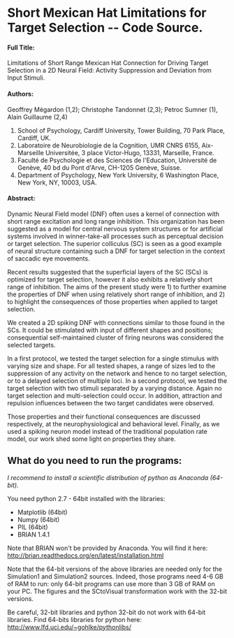 # Short Mexican Hat Limitations for Target Selection -- Code Source.

#### Full Title:
Limitations of Short Range Mexican Hat Connection for Driving Target Selection in a 2D Neural Field: Activity Suppression and Deviation from Input Stimuli.

#### Authors:
Geoffrey Mégardon (1,2); Christophe Tandonnet (2,3);  Petroc Sumner (1), Alain Guillaume (2,4)

1. School of Psychology, Cardiff University, Tower Building, 70 Park Place, Cardiff, UK.
2. Laboratoire de Neurobiologie de la Cognition, UMR CNRS 6155, Aix-Marseille Universitée, 3 place Victor-Hugo, 13331, Marseille, France.
3. Faculté de Psychologie et des Sciences de l'Education, Université de Genève, 40 bd du Pont d'Arve, CH-1205 Genève, Suisse.
4. Department of Psychology, New York University, 6 Washington Place, New York, NY, 10003, USA.

#### Abstract:
Dynamic Neural Field model (DNF) often uses a kernel of connection with short range excitation and long range inhibition. This organization has been suggested as a model for central nervous system structures or for artificial systems involved in winner-take-all processes such as perceptual decision or target selection. The superior colliculus (SC) is seen as a good example of neural structure containing such a DNF for target selection in the context of saccadic eye movements.

Recent results suggested that the superficial layers of the SC (SCs) is optimized for target selection, however it also exhibits a relatively short range of inhibition. The aims of the present study were 1) to further examine the properties of DNF when using relatively short range of inhibition, and 2) to highlight the consequences of those properties when applied to target selection.

We created a 2D spiking DNF with connections similar to those found in the SCs. It could be stimulated with input of different shapes and positions; consequential self-maintained cluster of firing neurons was considered the selected targets.

In a first protocol, we tested the target selection for a single stimulus with varying size and shape. For all tested shapes, a range of sizes led to the suppression of any activity on the network and hence to no target selection, or to a delayed selection of multiple loci. In a second protocol, we tested the target selection with two stimuli separated by a varying distance. Again no target selection and multi-selection could occur. In addition, attraction and repulsion influences between the two target candidates were observed.

Those properties and their functional consequences are discussed respectively, at the neurophysiological and behavioral level. Finally, as we used a spiking neuron model instead of the traditional population rate model, our work shed some light on properties they share.

## What do you need to run the programs:
*I recommend to install a scientific distribution of python as Anaconda (64-bit).*

You need python 2.7 - 64bit installed with the libraries:
- Matplotlib (64bit)
- Numpy (64bit)
- PIL (64bit)
- BRIAN 1.4.1

Note that BRIAN won't be provided by Anaconda. You will find it here:
http://brian.readthedocs.org/en/latest/installation.html

Note that the 64-bit versions of the above libraries are needed only for the Simulation1 and Simulation2 sources.
Indeed, those programs need 4-6 GB of RAM to run: only 64-bit programs can use more than 3 GB of RAM on your PC.
The figures and the SCtoVisual transformation work with the 32-bit versions.

Be careful, 32-bit libraries and python 32-bit do not work with 64-bit libraries.
Find 64-bits libraries for python here:
http://www.lfd.uci.edu/~gohlke/pythonlibs/
